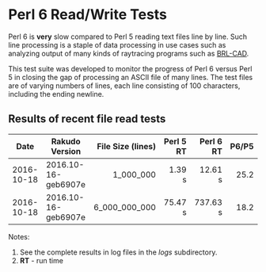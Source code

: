 # Perl 6 Read/Write Tests

Perl 6 is **very** slow compared to Perl 5 reading text files line by line.
Such line processing is a staple of data processing in use cases such as
analyzing output of many kinds of raytracing programs such as [BRL-CAD](http://brlcad.org).

This test suite was developed to monitor the progress of Perl 6 versus Perl 5 in closing
the gap of processing an ASCII file of many lines.  The test files are of varying
numbers of lines, each line consisting of 100 characters, including the ending newline.

## Results of recent file read tests

| Date       | Rakudo Version      | File Size (lines) | Perl 5 RT | Perl 6 RT | P6/P5 |
| ---        | ---                 | ---:              | ---:      | ---:      | ---:  |
| 2016-10-18 | 2016.10-16-geb6907e |      1_000_000    |    1.39 s |  12.61 s  | 25.2  |
| 2016-10-18 | 2016.10-16-geb6907e |  6_000_000_000    |   75.47 s | 737.63 s  | 18.2  |

Notes:

1. See the complete results in log files in the _logs_ subdirectory.
2. **RT** - run time
